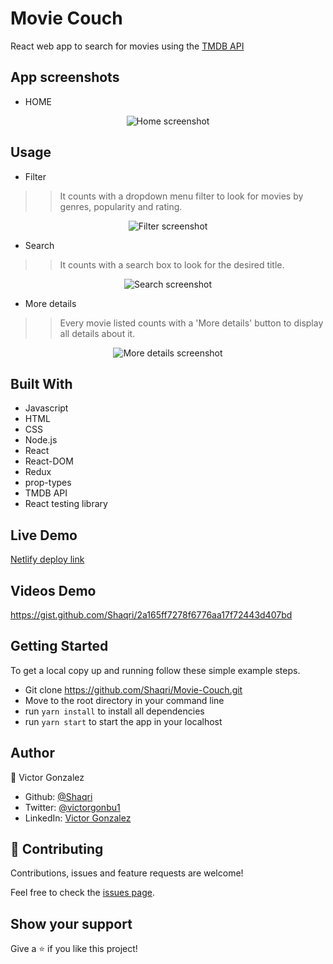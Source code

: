 # Movie Couch

React web app to search for movies using the [TMDB API](https://www.themoviedb.org)

## App screenshots  

- HOME  

<div align="center">
  <img src="/src/imgs/sh/HOME.png" alt='Home screenshot' /> 
</div>   

## Usage

- Filter   
>> It counts with a dropdown menu filter to look for movies by genres, popularity and rating.  

<div align="center">
  <img src="/src/imgs/sh/FILTER.png" alt='Filter screenshot' /> 
</div>

- Search  
>> It counts with a search box to look for the desired title.  

<div align="center">
  <img src="/src/imgs/sh/SEARCH.png" alt='Search screenshot' /> 
</div>

- More details  

>> Every movie listed counts with a 'More details' button to display all details about it.

<div align="center">
  <img src="/src/imgs/sh/MOVIE.png" alt='More details screenshot' /> 
</div>

## Built With

- Javascript
- HTML
- CSS
- Node.js
- React
- React-DOM
- Redux
- prop-types
- TMDB API
- React testing library

## Live Demo

[Netlify deploy link](https://movie-couch.netlify.app)

## Videos Demo
https://gist.github.com/Shaqri/2a165ff7278f6776aa17f72443d407bd


## Getting Started

To get a local copy up and running follow these simple example steps.

- Git clone https://github.com/Shaqri/Movie-Couch.git
- Move to the root directory in your command line
- run `yarn install` to install all dependencies
- run `yarn start` to start the app in your localhost


## Author
👤 Victor Gonzalez  
- Github: [@Shaqri](https://github.com/Shaqri)
- Twitter: [@victorgonbu1](https://twitter.com/Victorgonbu1)
- LinkedIn: [Victor Gonzalez](https://www.linkedin.com/in/victor-manuel-gonzalez-buitrago)

## 🤝 Contributing

Contributions, issues and feature requests are welcome!

Feel free to check the [issues page](issues/).

## Show your support

Give a ⭐️ if you like this project!
